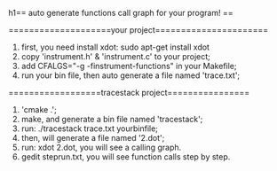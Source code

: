 h1== auto generate functions call graph for your program! ==
 
====================your project======================
1. first, you need install xdot:
      sudo apt-get install xdot
2. copy 'instrument.h' & 'instrument.c' to your project;
3. add CFALGS="-g -finstrument-functions" in your Makefile;
4. run your bin file, then auto generate a file named 'trace.txt';


==================tracestack project================
1. 'cmake .';
2. make, and generate a bin file named 'tracestack';
3. run: ./tracestack trace.txt yourbinfile;
4. then, will generate a file named '2.dot';
5. run: xdot 2.dot, you will see a calling graph.
6. gedit steprun.txt, you will see function calls step by step.
